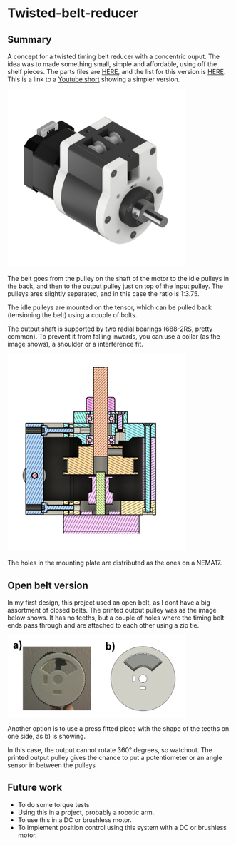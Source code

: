 # Twisted-belt-reducer

## Summary

A concept for a twisted timing belt reducer with a concentric ouput. The idea was to made something small, simple and affordable, using off the shelf pieces. The parts files are [HERE](https://grabcad.com/library/twisted-belt-reducer-1), and the list for this version is [HERE](PARTS.md). This is a link to a [Youtube short](https://www.youtube.com/shorts/Pv9ziZspq7c) showing a simpler version. 

<img src="/imgs/WAWAP1.png" width="400">

The belt goes from the pulley on the shaft of the motor to the idle pulleys in the back, and then to the output pulley just on top of the input pulley. The pulleys ares slightly separated, and in this case the ratio is 1:3.75.

The idle pulleys are mounted on the tensor, which can be pulled back (tensioning the belt) using a couple of bolts.

The output shaft is supported by two radial bearings (688-2RS, pretty common). To prevent it from falling inwards, you can use a collar (as the image shows), a shoulder or a interference fit.

<img src="/imgs/wa2.png" width="400">

The holes in the mounting plate are distributed as the ones on a NEMA17.

## Open belt version

In my first design, this project used an open belt, as I dont have a big assortment of closed belts. The printed output pulley was as the image below shows. It has no teeths, but a couple of holes where the timing belt ends pass through and are attached to each other using a zip tie.

<img src="/imgs/pul1.png" width="400">

Another option is to use a press fitted piece with the shape of the teeths on one side, as b) is showing.

In this case, the output cannot rotate 360° degrees, so watchout. The printed output pulley gives the chance to put a potentiometer or an angle sensor in between the pulleys

## Future work

- To do some torque tests
- Using this in a project, probably a robotic arm.
- To use this in a DC or brushless motor. 
- To implement position control using this system with a DC or brushless motor.






